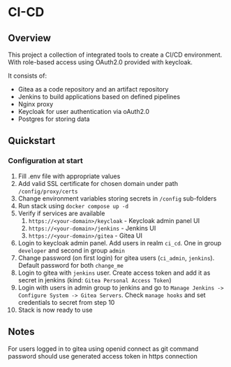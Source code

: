 # CI-CD

## Overview

This project a collection of integrated tools to create a CI/CD environment. With role-based access using OAuth2.0 provided with keycloak.

It consists of:

* Gitea as a code repository and an artifact repository
* Jenkins to build applications based on defined pipelines
* Nginx proxy
* Keycloak for user authentication via oAuth2.0
* Postgres for storing data


## Quickstart

### Configuration at start
1. Fill .env file with appropriate values
2. Add valid SSL certificate for chosen domain under path `/config/proxy/certs`
3. Change environment variables storing secrets in `/config` sub-folders 
4. Run stack using `docker compose up -d`
5. Verify if services are available
   1. `https://<your-domain>/keycloak` - Keycloak admin panel UI
   2. `https://<your-domain>/jenkins` - Jenkins UI
   3. `https://<your-domain>/gitea` - Gitea UI
6. Login to keycloak admin panel. Add users in realm `ci_cd`. One in group `developer` and second in group `admin`
7. Change password (on first login) for gitea users  (`ci_admin`, `jenkins`). Default password for both `change_me`
8. Login to gitea with `jenkins` user. Create access token and add it as secret in jenkins (kind: `Gitea Personal Access Token`)
9. Login with users in admin group to jenkins and go to `Manage Jenkins -> Configure System -> Gitea Servers`. Check `manage hooks` and set credentials to secret from step 10 
10. Stack is now ready to use


## Notes

For users logged in to gitea using openid connect as git command password should use generated access token in https connection
